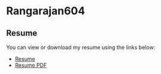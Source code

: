 # Rangarajan604

## Resume

You can view or download my resume using the links below:

- [Resume](https://rangarajan604.github.io/Webside/)
- [Resume PDF](https://github.com/yourusername/yourrepository/blob/main/Resum.pdf)


